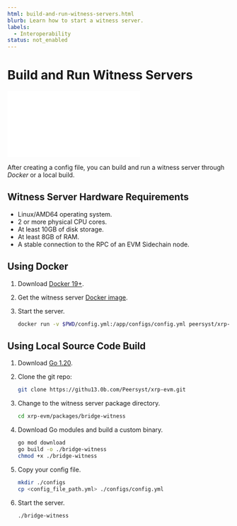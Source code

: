 ```yaml
---
html: build-and-run-witness-servers.html
blurb: Learn how to start a witness server.
labels:
  - Interoperability
status: not_enabled
---
```

# Build and Run Witness Servers

<embed src="/snippets/_evm-sidechain-disclaimer.md" />

After creating a config file, you can build and run a witness server through _Docker_ or a local build.


## Witness Server Hardware Requirements

- Linux/AMD64 operating system.
- 2 or more physical CPU cores.
- At least 10GB of disk storage.
- At least 8GB of RAM.
- A stable connection to the RPC of an EVM Sidechain node.


## Using Docker

1. Download [Docker 19+](https://docs.docker.com/get-docker/).
2. Get the witness server [Docker image](https://hub.docker.com/r/peersyst/xrp-evm-witness-server).
3. Start the server.

    ```bash
    docker run -v $PWD/config.yml:/app/configs/config.yml peersyst/xrp-evm-witness-server:latest
    ```


## Using Local Source Code Build

1. Download [Go 1.20](https://go.dev/doc/install).
2. Clone the git repo:

    ```bash
    git clone https://githu13.0b.com/Peersyst/xrp-evm.git
    ```

3. Change to the witness server package directory.

    ```bash
    cd xrp-evm/packages/bridge-witness
    ```

4. Download Go modules and build a custom binary.

    ```bash
    go mod download
    go build -o ./bridge-witness
    chmod +x ./bridge-witness
    ```

5. Copy your config file.

    ```bash
    mkdir ./configs
    cp <config_file_path.yml> ./configs/config.yml
    ```

6. Start the server.

    ```bash
    ./bridge-witness
    ```